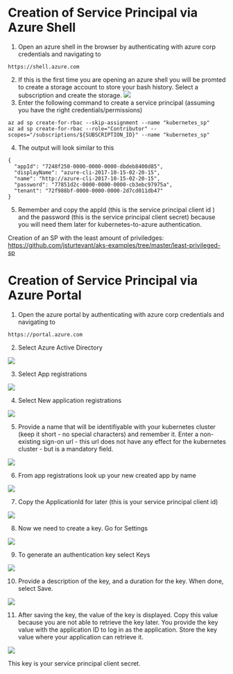 # Creation of Service Principal via Azure Shell

1. Open an azure shell in the browser by authenticating with azure corp credentials and navigating to 
```
https://shell.azure.com
```
2. If this is the first time you are opening an azure shell you will be promted to create a storage account to store your bash history. Select a subscription and create the storage.
![](/img/basic-storage.png)
3. Enter the following command to create a service principal (assuming you have the right credentials/permissions)
```
az ad sp create-for-rbac --skip-assignment --name "kubernetes_sp"
az ad sp create-for-rbac --role="Contributor" --scopes="/subscriptions/${SUBSCRIPTION_ID}" --name "kubernetes_sp"
```
4. The output will look similar to this
```
{
  "appId": "7248f250-0000-0000-0000-dbdeb8400d85",
  "displayName": "azure-cli-2017-10-15-02-20-15",
  "name": "http://azure-cli-2017-10-15-02-20-15",
  "password": "77851d2c-0000-0000-0000-cb3ebc97975a",
  "tenant": "72f988bf-0000-0000-0000-2d7cd011db47"
}
```
5. Remember and copy the appId (this is the service principal client id ) and the password (this is the service principal client secret) because you will need them later for kubernetes-to-azure authentication.

Creation of an SP with the least amount of priviledges:
https://github.com/jsturtevant/aks-examples/tree/master/least-privileged-sp

# Creation of Service Principal via Azure Portal

1. Open the azure portal by authenticating with azure corp credentials and navigating to 
```
https://portal.azure.com
```
2. Select Azure Active Directory

![](/img/select-active-directory.png)

3. Select App registrations

![](/img/select-app-registrations.png)

4. Select New application registrations

![](/img/select-add-app.png)

5. Provide a name that will be identifiyable with your kubernetes cluster (keep it short - no special characters) and remember it. Enter a non-existing sign-on url - this url does not have any effect for the kubernetes cluster - but is a mandatory field.

![](/img/create-app.png)

6. From app registrations look up your new created app by name

![](/img/select-app.png)

7. Copy the ApplicationId for later (this is your service principal client id)

![](/img/copy-app-id.png)

8. Now we need to create a key. Go for Settings

![](/img/select-settings.png)

9. To generate an authentication key select Keys

![](/img/select-keys.png)

10. Provide a description of the key, and a duration for the key. When done, select Save.

![](/img/save-key.png)

11. After saving the key, the value of the key is displayed. Copy this value because you are not able to retrieve the key later. You provide the key value with the application ID to log in as the application. Store the key value where your application can retrieve it.

![](/img/copy-key.png)

This key is your service principal client secret.